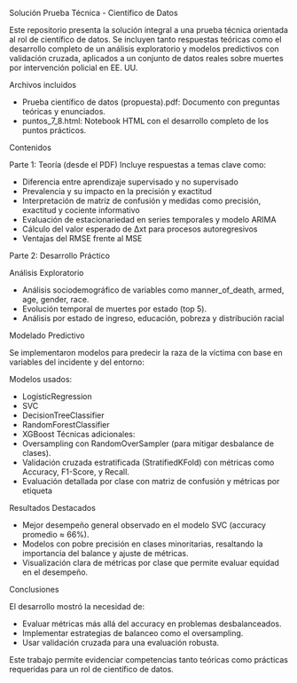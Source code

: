 Solución Prueba Técnica - Científico de Datos

Este repositorio presenta la solución integral a una prueba técnica orientada al rol de científico de datos. Se incluyen tanto respuestas teóricas como el desarrollo completo de un análisis exploratorio y modelos predictivos con validación cruzada, aplicados a un conjunto de datos reales sobre muertes por intervención policial en EE. UU.

Archivos incluidos

* Prueba científico de datos (propuesta).pdf: Documento con preguntas teóricas y enunciados.
* puntos_7_8.html: Notebook HTML con el desarrollo completo de los puntos prácticos.

Contenidos


Parte 1: Teoría (desde el PDF)
Incluye respuestas a temas clave como:

* Diferencia entre aprendizaje supervisado y no supervisado
* Prevalencia y su impacto en la precisión y exactitud
* Interpretación de matriz de confusión y medidas como precisión, exactitud y cociente informativo
* Evaluación de estacionariedad en series temporales y modelo ARIMA
* Cálculo del valor esperado de Δxt para procesos autoregresivos
* Ventajas del RMSE frente al MSE

Parte 2: Desarrollo Práctico

Análisis Exploratorio

* Análisis sociodemográfico de variables como manner_of_death, armed, age, gender, race.
* Evolución temporal de muertes por estado (top 5).
* Análisis por estado de ingreso, educación, pobreza y distribución racial


Modelado Predictivo

Se implementaron modelos para predecir la raza de la víctima con base en variables del incidente y del entorno:

Modelos usados:
* LogisticRegression
* SVC
* DecisionTreeClassifier
* RandomForestClassifier
* XGBoost
Técnicas adicionales:
* Oversampling con RandomOverSampler (para mitigar desbalance de clases).
* Validación cruzada estratificada (StratifiedKFold) con métricas como Accuracy, F1-Score, y Recall.
* Evaluación detallada por clase con matriz de confusión y métricas por etiqueta

Resultados Destacados

* Mejor desempeño general observado en el modelo SVC (accuracy promedio ≈ 66%).
* Modelos con pobre precisión en clases minoritarias, resaltando la importancia del balance y ajuste de métricas.
* Visualización clara de métricas por clase que permite evaluar equidad en el desempeño.

Conclusiones

El desarrollo mostró la necesidad de:

* Evaluar métricas más allá del accuracy en problemas desbalanceados.
* Implementar estrategias de balanceo como el oversampling.
* Usar validación cruzada para una evaluación robusta.

Este trabajo permite evidenciar competencias tanto teóricas como prácticas requeridas para un rol de científico de datos.
